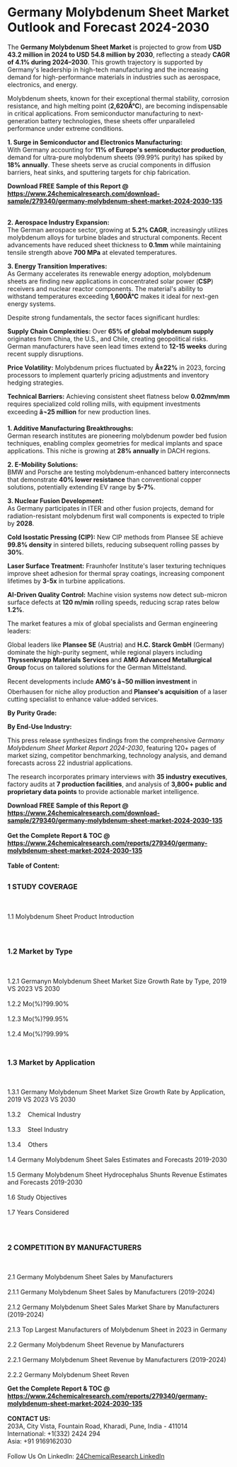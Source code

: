 <h1>Germany Molybdenum Sheet Market Outlook and Forecast 2024-2030</h1><p>The <strong>Germany Molybdenum Sheet Market</strong> is projected to grow from <strong>USD 43.2 million in 2024 to USD 54.8 million by 2030</strong>, reflecting a steady <strong>CAGR of 4.1% during 2024–2030</strong>. This growth trajectory is supported by Germany's leadership in high-tech manufacturing and the increasing demand for high-performance materials in industries such as aerospace, electronics, and energy.</p><p>Molybdenum sheets, known for their exceptional thermal stability, corrosion resistance, and high melting point (<strong>2,620Â°C</strong>), are becoming indispensable in critical applications. From semiconductor manufacturing to next-generation battery technologies, these sheets offer unparalleled performance under extreme conditions.</p><p><strong>1. Surge in Semiconductor and Electronics Manufacturing:</strong><br>
With Germany accounting for <strong>11% of Europe's semiconductor production</strong>, demand for ultra-pure molybdenum sheets (99.99% purity) has spiked by <strong>18% annually</strong>. These sheets serve as crucial components in diffusion barriers, heat sinks, and sputtering targets for chip fabrication.</p><div><b>Download FREE Sample of this Report @ 
            <a href="https://www.24chemicalresearch.com/download-sample/279340/germany-molybdenum-sheet-market-2024-2030-135">
            https://www.24chemicalresearch.com/download-sample/279340/germany-molybdenum-sheet-market-2024-2030-135</a></b></div><br><p><strong>2. Aerospace Industry Expansion:</strong><br>
The German aerospace sector, growing at <strong>5.2% CAGR</strong>, increasingly utilizes molybdenum alloys for turbine blades and structural components. Recent advancements have reduced sheet thickness to <strong>0.1mm</strong> while maintaining tensile strength above <strong>700 MPa</strong> at elevated temperatures.</p><p><strong>3. Energy Transition Imperatives:</strong><br>
As Germany accelerates its renewable energy adoption, molybdenum sheets are finding new applications in concentrated solar power (<strong>CSP</strong>) receivers and nuclear reactor components. The material's ability to withstand temperatures exceeding <strong>1,600Â°C</strong> makes it ideal for next-gen energy systems.</p><p>Despite strong fundamentals, the sector faces significant hurdles:</p><p><strong>Supply Chain Complexities:</strong> Over <strong>65% of global molybdenum supply</strong> originates from China, the U.S., and Chile, creating geopolitical risks. German manufacturers have seen lead times extend to <strong>12-15 weeks</strong> during recent supply disruptions.</p><p><strong>Price Volatility:</strong> Molybdenum prices fluctuated by <strong>Â±22%</strong> in 2023, forcing processors to implement quarterly pricing adjustments and inventory hedging strategies.</p><p><strong>Technical Barriers:</strong> Achieving consistent sheet flatness below <strong>0.02mm/mm</strong> requires specialized cold rolling mills, with equipment investments exceeding <strong>â¬25 million</strong> for new production lines.</p><p><strong>1. Additive Manufacturing Breakthroughs:</strong><br>
German research institutes are pioneering molybdenum powder bed fusion techniques, enabling complex geometries for medical implants and space applications. This niche is growing at <strong>28% annually</strong> in DACH regions.</p><p><strong>2. E-Mobility Solutions:</strong><br>
BMW and Porsche are testing molybdenum-enhanced battery interconnects that demonstrate <strong>40% lower resistance</strong> than conventional copper solutions, potentially extending EV range by <strong>5-7%</strong>.</p><p><strong>3. Nuclear Fusion Development:</strong><br>
As Germany participates in ITER and other fusion projects, demand for radiation-resistant molybdenum first wall components is expected to triple by <strong>2028</strong>.</p><p><strong>Cold Isostatic Pressing (CIP):</strong> New CIP methods from Plansee SE achieve <strong>99.8% density</strong> in sintered billets, reducing subsequent rolling passes by <strong>30%</strong>.</p><p><strong>Laser Surface Treatment:</strong> Fraunhofer Institute's laser texturing techniques improve sheet adhesion for thermal spray coatings, increasing component lifetimes by <strong>3-5x</strong> in turbine applications.</p><p><strong>AI-Driven Quality Control:</strong> Machine vision systems now detect sub-micron surface defects at <strong>120 m/min</strong> rolling speeds, reducing scrap rates below <strong>1.2%</strong>.</p><p>The market features a mix of global specialists and German engineering leaders:</p><p>Global leaders like <strong>Plansee SE</strong> (Austria) and <strong>H.C. Starck GmbH</strong> (Germany) dominate the high-purity segment, while regional players including <strong>Thyssenkrupp Materials Services</strong> and <strong>AMG Advanced Metallurgical Group</strong> focus on tailored solutions for the German Mittelstand.</p><p>Recent developments include <strong>AMG's â¬50 million investment</strong> in Oberhausen for niche alloy production and <strong>Plansee's acquisition</strong> of a laser cutting specialist to enhance value-added services.</p><p><strong>By Purity Grade:</strong></p><p><strong>By End-Use Industry:</strong></p><p>This press release synthesizes findings from the comprehensive <em>Germany Molybdenum Sheet Market Report 2024-2030</em>, featuring 120+ pages of market sizing, competitor benchmarking, technology analysis, and demand forecasts across 22 industrial applications.</p><p>The research incorporates primary interviews with <strong>35 industry executives</strong>, factory audits at <strong>7 production facilities</strong>, and analysis of <strong>3,800+ public and proprietary data points</strong> to provide actionable market intelligence.</p><div><b>Download FREE Sample of this Report @ 
            <a href="https://www.24chemicalresearch.com/download-sample/279340/germany-molybdenum-sheet-market-2024-2030-135">
            https://www.24chemicalresearch.com/download-sample/279340/germany-molybdenum-sheet-market-2024-2030-135</a></b></div><br><div><b>Get the Complete Report & TOC @ 
            <a href="https://www.24chemicalresearch.com/reports/279340/germany-molybdenum-sheet-market-2024-2030-135">
            https://www.24chemicalresearch.com/reports/279340/germany-molybdenum-sheet-market-2024-2030-135</a></b></div><br>
            <b>Table of Content:</b><p><h2><span style="font-size:16px"><strong>1 STUDY COVERAGE</strong></span></h2><br />
<p>1.1 Molybdenum Sheet Product Introduction</p><br />
<h2><span style="font-size:16px"><strong>1.2 Market by Type</strong></span></h2><br />
<p>1.2.1 Germanyn Molybdenum Sheet Market Size Growth Rate by Type, 2019 VS 2023 VS 2030<br /><br />
1.2.2 Mo(%)?99.90%&nbsp;&nbsp; &nbsp;<br /><br />
1.2.3 Mo(%)?99.95%<br /><br />
1.2.4 Mo(%)?99.99%<br /><br />
<h2><span style="font-size:16px"><strong>1.3 Market by Application</strong></span></h2><br />
<p>1.3.1 Germany Molybdenum Sheet Market Size Growth Rate by Application, 2019 VS 2023 VS 2030<br /><br />
1.3.2&nbsp;&nbsp; &nbsp;Chemical Industry<br /><br />
1.3.3&nbsp;&nbsp; &nbsp;Steel Industry<br /><br />
1.3.4&nbsp;&nbsp; &nbsp;Others<br /><br />
1.4 Germany Molybdenum Sheet Sales Estimates and Forecasts 2019-2030<br /><br />
1.5 Germany Molybdenum Sheet Hydrocephalus Shunts Revenue Estimates and Forecasts 2019-2030<br /><br />
1.6 Study Objectives<br /><br />
1.7 Years Considered</p><br />
<h2><span style="font-size:16px"><strong>2 COMPETITION BY MANUFACTURERS</strong></span></h2><br />
<p>2.1 Germany Molybdenum Sheet Sales by Manufacturers<br /><br />
2.1.1 Germany Molybdenum Sheet Sales by Manufacturers (2019-2024)<br /><br />
2.1.2 Germany Molybdenum Sheet Sales Market Share by Manufacturers (2019-2024)<br /><br />
2.1.3 Top Largest Manufacturers of Molybdenum Sheet in 2023 in Germany<br /><br />
2.2 Germany Molybdenum Sheet Revenue by Manufacturers<br /><br />
2.2.1 Germany Molybdenum Sheet Revenue by Manufacturers (2019-2024)<br /><br />
2.2.2 Germany Molybdenum Sheet Reven</p><div><b>Get the Complete Report & TOC @ 
            <a href="https://www.24chemicalresearch.com/reports/279340/germany-molybdenum-sheet-market-2024-2030-135">
            https://www.24chemicalresearch.com/reports/279340/germany-molybdenum-sheet-market-2024-2030-135</a></b></div><br><b>CONTACT US:</b><br>
            203A, City Vista, Fountain Road, Kharadi, Pune, India - 411014<br>
            International: +1(332) 2424 294<br>
            Asia: +91 9169162030 <br><br>
            Follow Us On LinkedIn: <a href="https://www.linkedin.com/company/24chemicalresearch/">24ChemicalResearch LinkedIn</a>